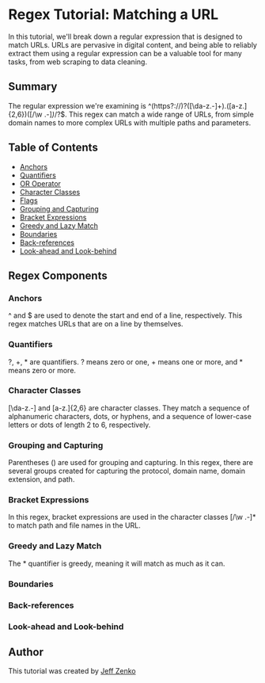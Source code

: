 # Regex Tutorial: Matching a URL

In this tutorial, we'll break down a regular expression that is designed to match URLs. URLs are pervasive in digital content, and being able to reliably extract them using a regular expression can be a valuable tool for many tasks, from web scraping to data cleaning.

## Summary

The regular expression we're examining is ^(https?:\/\/)?([\da-z\.-]+)\.([a-z\.]{2,6})([\/\w \.-]*)*\/?$. This regex can match a wide range of URLs, from simple domain names to more complex URLs with multiple paths and parameters.
## Table of Contents

- [Anchors](#anchors)
- [Quantifiers](#quantifiers)
- [OR Operator](#or-operator)
- [Character Classes](#character-classes)
- [Flags](#flags)
- [Grouping and Capturing](#grouping-and-capturing)
- [Bracket Expressions](#bracket-expressions)
- [Greedy and Lazy Match](#greedy-and-lazy-match)
- [Boundaries](#boundaries)
- [Back-references](#back-references)
- [Look-ahead and Look-behind](#look-ahead-and-look-behind)

## Regex Components

### Anchors
^ and $ are used to denote the start and end of a line, respectively. This regex matches URLs that are on a line by themselves.
### Quantifiers
?, +, * are quantifiers. ? means zero or one, + means one or more, and * means zero or more.

### Character Classes
[\da-z\.-] and [a-z\.]{2,6} are character classes. They match a sequence of alphanumeric characters, dots, or hyphens, and a sequence of lower-case letters or dots of length 2 to 6, respectively.

### Grouping and Capturing
Parentheses () are used for grouping and capturing. In this regex, there are several groups created for capturing the protocol, domain name, domain extension, and path.
### Bracket Expressions
In this regex, bracket expressions are used in the character classes [\/\w \.-]* to match path and file names in the URL.
### Greedy and Lazy Match
The * quantifier is greedy, meaning it will match as much as it can.
### Boundaries

### Back-references

### Look-ahead and Look-behind

## Author

This tutorial was created by [Jeff Zenko](https://github.com/codemodeactivate)
